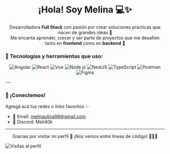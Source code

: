 <h1 align="center">¡Hola! Soy Melina 💻✨</h1>

<p align="center">
Desarrolladora <strong>Full Stack</strong> con pasión por crear soluciones prácticas que nacen de grandes ideas 🌟 <br/>
Me encanta aprender, crecer y ser parte de proyectos que me desafíen tanto en <strong>frontend</strong> como en <strong>backend</strong> 💪
</p>


### 💼 Tecnologías y herramientas que uso:


<p align="center">
  <img src="https://img.shields.io/badge/Angular-FF4F00?style=for-the-badge&logo=angular&logoColor=white" alt="Angular" />
  <img src="https://img.shields.io/badge/React-61DAFB?style=for-the-badge&logo=react&logoColor=black" alt="React" />
  <img src="https://img.shields.io/badge/Vue-4FC08D?style=for-the-badge&logo=vue.js&logoColor=white" alt="Vue" />
  <img src="https://img.shields.io/badge/Node.js-339933?style=for-the-badge&logo=node.js&logoColor=white" alt="Node.js" />
  <img src="https://img.shields.io/badge/NestJS-E0234E?style=for-the-badge&logo=nestjs&logoColor=white" alt="NestJS" />
  <img src="https://img.shields.io/badge/TypeScript-3178C6?style=for-the-badge&logo=typescript&logoColor=white" alt="TypeScript" />
  <img src="https://img.shields.io/badge/Postman-FF6C37?style=for-the-badge&logo=postman&logoColor=white" alt="Postman" />
  <img src="https://img.shields.io/badge/Figma-F24E1E?style=for-the-badge&logo=figma&logoColor=white" alt="Figma" />
</p>
---

### 📲 ¡Conectemos!

<p>
Agregá acá tus redes o links favoritos ✨ <br/>

- 💌 Email: melinaulloa98@gmail.com  
- 💬 Discord: Meli40k
</p>

---

<p align="center">
Gracias por visitar mi perfil 🌸 ¡Nos vemos entre líneas de código! 👩‍💻💖
</p>

![Visitas al perfil](https://komarev.com/ghpvc/?username=tuusuario&label=Visitas+al+perfil&color=ff69b4&style=flat)


